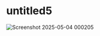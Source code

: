 # untitled5

![Screenshot 2025-05-04 000205](https://github.com/user-attachments/assets/f3dfc377-1f10-4a1d-b6ae-bf757c080b3c)

